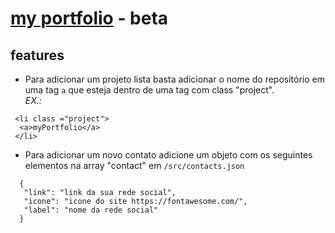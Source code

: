 # [my portfolio](https://jemerson23.github.io/myPortfolio/) - beta
 
## features

* Para adicionar um projeto lista basta adicionar o nome do repositório em uma tag ```a```
 que esteja dentro de uma tag com class "project".  
_EX.:_  
 ```
  <li class ="project">
   <a>myPortfolio</a>
  </li>
```

* Para adicionar um novo contato adicione um objeto com os seguintes elementos na array "contact" em ```/src/contacts.json```   
 ```
   { 
    "link": "link da sua rede social",
    "icone": "icone do site https://fontawesome.com/",
    "label": "nome da rede social"
   }
 ```  